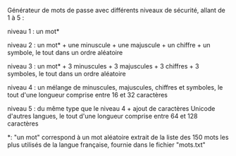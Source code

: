 Générateur de mots de passe avec différents niveaux de sécurité, allant de 1 à 5 :

niveau 1 : un mot*

niveau 2 : un mot* + une minuscule + une majuscule + un chiffre + un symbole, le tout dans un ordre
aléatoire

niveau 3 : un mot* + 3 minuscules + 3 majuscules + 3 chiffres + 3 symboles, le tout dans un ordre aléatoire

niveau 4 : un mélange de minuscules, majuscules, chiffres et symboles, le tout d'une longueur comprise entre 16 et 32 
caractères

niveau 5 : du même type que le niveau 4 + ajout de caractères Unicode d'autres langues, le tout d'une longueur
comprise entre 64 et 128 caractères






*: "un mot" correspond à un mot aléatoire extrait de la liste des 150 mots les plus
utilisés de la langue française, fournie dans le fichier "mots.txt"